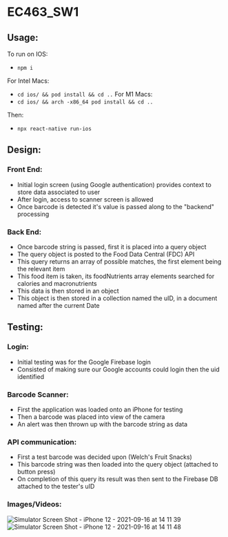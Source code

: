 # EC463_SW1

## Usage:

To run on IOS:
* `npm i`

For Intel Macs:
* `cd ios/ && pod install && cd ..`
For M1 Macs:
* `cd ios/ && arch -x86_64 pod install && cd ..`

Then:
* `npx react-native run-ios`

## Design:

### Front End:

- Initial login screen (using Google authentication) provides context to store data associated to user
- After login, access to scanner screen is allowed
- Once barcode is detected it's value is passed along to the "backend" processing

### Back End:

- Once barcode string is passed, first it is placed into a query object
- The query object is posted to the Food Data Central (FDC) API
- This query returns an array of possible matches, the first element being the relevant item
- This food item is taken, its foodNutrients array elements searched for calories and macronutrients
- This data is then stored in an object
- This object is then stored in a collection named the uID, in a document named after the current Date

## Testing:

### Login:

- Initial testing was for the Google Firebase login
- Consisted of making sure our Google accounts could login then the uid identified

### Barcode Scanner:

- First the application was loaded onto an iPhone for testing
- Then a barcode was placed into view of the camera
- An alert was then thrown up with the barcode string as data

### API communication:

- First a test barcode was decided upon (Welch's Fruit Snacks)
- This barcode string was then loaded into the query object (attached to button press)
- On completion of this query its result was then sent to the Firebase DB attached to the tester's uID

### Images/Videos:
![Simulator Screen Shot - iPhone 12 - 2021-09-16 at 14 11 39](https://user-images.githubusercontent.com/60196280/133677049-37242c0d-7f3e-41e6-8ce3-2f135020f9cc.png)
![Simulator Screen Shot - iPhone 12 - 2021-09-16 at 14 11 48](https://user-images.githubusercontent.com/60196280/133677070-e8fe7181-92fc-4bb5-ad7f-61a519834b9f.png)
